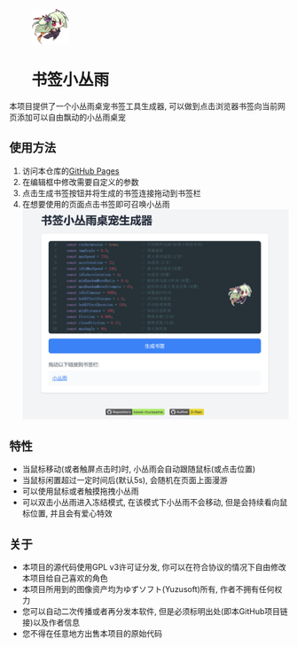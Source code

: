 <figure class="half">
    <img src="./assets/murasame.png" height="64"></img>
    <h1>书签小丛雨</h1>
</figure>
本项目提供了一个小丛雨桌宠书签工具生成器, 可以做到点击浏览器书签向当前网页添加可以自由飘动的小丛雨桌宠

## 使用方法
 1. 访问本仓库的[GitHub Pages](https://d-pear.github.io/kawai-murasame/) <br>
 2. 在编辑框中修改需要自定义的参数 <br>
 3. 点击生成书签按钮并将生成的书签连接拖动到书签栏 <br>
 4. 在想要使用的页面点击书签即可召唤小丛雨 <br>
![PREVIWE.png](./assets/preview-ui.png)

## 特性
 - 当鼠标移动(或者触屏点击时)时, 小丛雨会自动跟随鼠标(或点击位置)
 - 当鼠标闲置超过一定时间后(默认5s), 会随机在页面上面漫游
 - 可以使用鼠标或者触摸拖拽小丛雨
 - 可以双击小丛雨进入冻结模式, 在该模式下小丛雨不会移动, 但是会持续看向鼠标位置, 并且会有爱心特效

## 关于
 - 本项目的源代码使用GPL v3许可证分发, 你可以在符合协议的情况下自由修改本项目给自己喜欢的角色
 - 本项目所用到的图像资产均为ゆずソフト(Yuzusoft)所有, 作者不拥有任何权力
 - 您可以自动二次传播或者再分发本软件, 但是必须标明出处(即本GitHub项目链接)以及作者信息
 - 您不得在任意地方出售本项目的原始代码